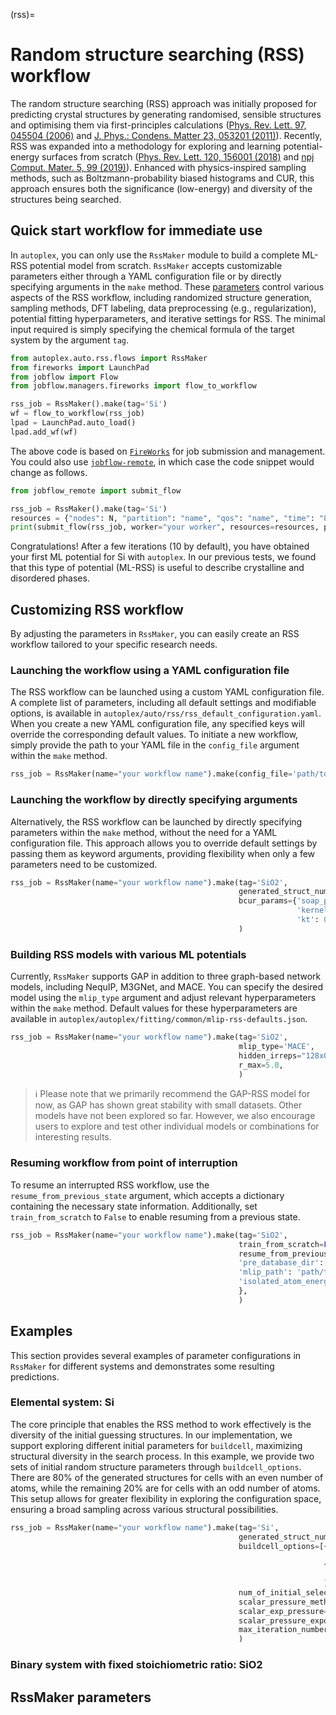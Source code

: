 (rss)=

# Random structure searching (RSS) workflow

The random structure searching (RSS) approach was initially proposed for predicting crystal structures by generating randomised, sensible structures and optimising them via first-principles calculations ([Phys. Rev. Lett. 97, 045504 (2006)](https://journals.aps.org/prl/abstract/10.1103/PhysRevLett.97.045504) and [J. Phys.: Condens. Matter 23, 053201 (2011)](https://iopscience.iop.org/article/10.1088/0953-8984/23/5/053201)). Recently, RSS was expanded into a methodology for exploring and learning potential-energy surfaces from scratch ([Phys. Rev. Lett. 120, 156001 (2018)](https://journals.aps.org/prl/abstract/10.1103/PhysRevLett.120.156001) and [npj Comput. Mater. 5, 99 (2019)](https://www.nature.com/articles/s41524-019-0236-6)). Enhanced with physics-inspired sampling methods, such as Boltzmann-probability biased histograms and CUR, this approach ensures both the significance (low-energy) and diversity of the structures being searched.

## Quick start workflow for immediate use

In `autoplex`, you can only use the `RssMaker` module to build a complete ML-RSS potential model from scratch. `RssMaker` accepts customizable parameters either through a YAML configuration file or by directly specifying arguments in the `make` method. These [parameters](#rssmaker-parameters) control various aspects of the RSS workflow, including randomized structure generation, sampling methods, DFT labeling, data preprocessing (e.g., regularization), potential fitting hyperparameters, and iterative settings for RSS. The minimal input required is simply specifying the chemical formula of the target system by the argument `tag`.

```python
from autoplex.auto.rss.flows import RssMaker
from fireworks import LaunchPad
from jobflow import Flow
from jobflow.managers.fireworks import flow_to_workflow

rss_job = RssMaker().make(tag='Si')
wf = flow_to_workflow(rss_job) 
lpad = LaunchPad.auto_load()
lpad.add_wf(wf)
```

The above code is based on [`FireWorks`](https://materialsproject.github.io/fireworks/) for job submission and management. You could also use [`jobflow-remote`](https://matgenix.github.io/jobflow-remote/), in which case the code snippet would change as follows.

```python
from jobflow_remote import submit_flow

rss_job = RssMaker().make(tag='Si')
resources = {"nodes": N, "partition": "name", "qos": "name", "time": "8:00:00", "mail_user": "your_email", "mail_type": "ALL", "account": "your account"}
print(submit_flow(rss_job, worker="your worker", resources=resources, project="your project name"))
```

Congratulations! After a few iterations (10 by default), you have obtained your first ML potential for Si with `autoplex`. In our previous tests, we found that this type of potential (ML-RSS) is useful to describe crystalline and disordered phases.

## Customizing RSS workflow

By adjusting the parameters in `RssMaker`, you can easily create an RSS workflow tailored to your specific research needs.

### Launching the workflow using a YAML configuration file

The RSS workflow can be launched using a custom YAML configuration file. A complete list of parameters, including all default settings and modifiable options, is available in `autoplex/auto/rss/rss_default_configuration.yaml`. When you create a new YAML configuration file, any specified keys will override the corresponding default values. To initiate a new workflow, simply provide the path to your YAML file in the `config_file` argument within the `make` method.

```python
rss_job = RssMaker(name="your workflow name").make(config_file='path/to/your/name.yaml')
```

### Launching the workflow by directly specifying arguments

Alternatively, the RSS workflow can be launched by directly specifying parameters within the `make` method, without the need for a YAML configuration file. This approach allows you to override default settings by passing them as keyword arguments, providing flexibility when only a few parameters need to be customized.

```python
rss_job = RssMaker(name="your workflow name").make(tag='SiO2',
                                                   generated_struct_numbers=[10000],
                                                   bcur_params={'soap_paras': {'l_max'=10},
                                                                'kernel_exp': 2,
                                                                'kt': 0.3},
                                                   )
```

### Building RSS models with various ML potentials

Currently, `RssMaker` supports GAP in addition to three graph-based network models, including NequIP, M3GNet, and MACE. You can specify the desired model using the `mlip_type` argument and adjust relevant hyperparameters within the `make` method. Default values for these hyperparameters are available in `autoplex/autoplex/fitting/common/mlip-rss-defaults.json`.

```python
rss_job = RssMaker(name="your workflow name").make(tag='SiO2',
                                                   mlip_type='MACE',
                                                   hidden_irreps="128x0e + 128x1o",
                                                   r_max=5.0,               
                                                   )
```

> ℹ️ Please note that we primarily recommend the GAP-RSS model for now, as GAP has shown great stability with small datasets. Other models have not been explored so far. However, we also encourage users to explore and test other individual models or combinations for interesting results.

### Resuming workflow from point of interruption

To resume an interrupted RSS workflow, use the `resume_from_previous_state` argument, which accepts a dictionary containing the necessary state information. Additionally, set `train_from_scratch` to `False` to enable resuming from a previous state.

```python
rss_job = RssMaker(name="your workflow name").make(tag='SiO2',
                                                   train_from_scratch=False,
                                                   resume_from_previous_state={'test_error': 0.24,
                                                   'pre_database_dir': 'path/to/pre-existing/database',
                                                   'mlip_path': 'path/to/previous/MLIP-model',
                                                   'isolated_atom_energies': {8: -0.16613333, 14: -0.16438578},
                                                   },
                                                   )
```

## Examples

This section provides several examples of parameter configurations in `RssMaker` for different systems and demonstrates some resulting predictions.

### Elemental system: Si

The core principle that enables the RSS method to work effectively is the diversity of the initial guessing structures. In our implementation, we support exploring different initial parameters for `buildcell`, maximizing structural diversity in the search process. In this example, we provide two sets of initial random structure parameters through `buildcell_options`. There are 80% of the generated structures for cells with an even number of atoms, while the remaining 20% are for cells with an odd number of atoms. This setup allows for greater flexibility in exploring the configuration space, ensuring a broad sampling across various structural possibilities.

```python
rss_job = RssMaker(name="your workflow name").make(tag='Si',
                                                   generated_struct_numbers=[8000, 2000],
                                                   buildcell_options=[{'NATOM': '{6,8,10,12,14,16,18,20,22,24}',
                                                                       'NFORM': '1',},
                                                                      {'NATOM': '{7,9,11,13,15,17,19,21,23}',
                                                                        'NFORM': '1',}
                                                                      ],
                                                   num_of_initial_selected_structs=[80, 20],
                                                   scalar_pressure_method ='exp',
                                                   scalar_exp_pressure=1,
                                                   scalar_pressure_exponential_width=0.2,
                                                   max_iteration_number=25,
                                                   )
```

### Binary system with fixed stoichiometric ratio: SiO2

## RssMaker parameters
